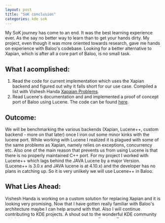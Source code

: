 ```yaml
---
layout: post
title: "SoK conclusion"
categories: kde sok
---
```

My SoK journey has come to an end. It was the best learning experience ever. As the say no better way to learn than to get your hands dirty. My project, even though it was more oriented towards research, gave me hands on experience with Baloo's codebase. Looking for a better alternative to Xapian, which is after all a core part of Baloo, is no small task.

What I acomplished:
-------------------

1. Read the code for current implementation which uses the Xapian backend and figured out why it falls short for our use case. Compiled a list with Vishesh Handa [Xapaian Problems](http://community.kde.org/Baloo/XapianProblems).
2. Read Lucene's documentation and and implemented a proof of concept port of Baloo using Lucene. The code can be found [here](http://quickgit.kde.org/?p=baloo.git&a=shortlog&h=872931312156a49bcf8da76d702cefc754607952).

Outcome:
--------

We will be benchmarking the various backends (Xapian, Lucene++, custom backend - more on that later) once I iron out some minor kinks with the lucene port. While working with Lucene I realized it is plagued with some of the same problems as Xapian, namely relies on exceptions, concurrency etc. Also one of the main reason that prevents us from using Lucene is that there is no properly maintained C++ port. For my project I worked with Lucene++ which lags behind the JAVA Lucene by a major Version.(Lucene++ is 3.0.x and JAVA lucene is at 4.10.x) and the developer has no plans in catching up. So it is very unlikely we will use Lucene++ in Baloo.

What Lies Ahead:
----------------

Vishesh Handa is working on a custom solution for replacing Xapian and it is looking very promising. Now that I have gotten really familiar with Baloo's architecture maybe I can help around with that. Also I will continue contributing to KDE projects. A shout out to the wonderful KDE community which has, along with giving me an awesome Desktop Environment, has given me the power and knowledge to contribute back and help in shaping its future. Also a big thanks to my mentor Vishesh Handa who was always there to help me when I got stuck.
